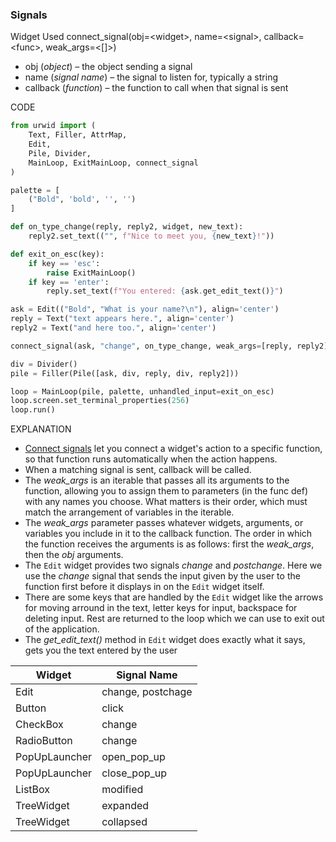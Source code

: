 ### Signals

Widget Used
connect_signal(obj=\<widget>, name=\<signal>, callback=\<func>, weak_args=\<[]>)
- obj (_object_) – the object sending a signal
- name (_signal name_) – the signal to listen for, typically a string
- callback (_function_) – the function to call when that signal is sent

CODE
```py
from urwid import (
    Text, Filler, AttrMap,
    Edit,
    Pile, Divider,
    MainLoop, ExitMainLoop, connect_signal
)

palette = [
    ("Bold", 'bold', '', '')
]

def on_type_change(reply, reply2, widget, new_text):
    reply2.set_text(("", f"Nice to meet you, {new_text}!"))

def exit_on_esc(key):
    if key == 'esc':
        raise ExitMainLoop()
    if key == 'enter':
        reply.set_text(f"You entered: {ask.get_edit_text()}")

ask = Edit(("Bold", "What is your name?\n"), align='center')
reply = Text("text appears here.", align='center')
reply2 = Text("and here too.", align='center')

connect_signal(ask, "change", on_type_change, weak_args=[reply, reply2])

div = Divider()
pile = Filler(Pile([ask, div, reply, div, reply2]))

loop = MainLoop(pile, palette, unhandled_input=exit_on_esc)
loop.screen.set_terminal_properties(256)
loop.run()
```

EXPLANATION
- [Connect signals](https://urwid.org/reference/signals.html#urwid.connect_signal) let you connect a widget's action to a specific function, so that function runs automatically when the action happens.
- When a matching signal is sent, callback will be called.
- The _weak_args_ is an iterable that passes all its arguments to the function, allowing you to assign them to parameters (in the func def) with any names you choose. What matters is their order, which must match the arrangement of variables in the iterable.
- The _weak_args_ parameter passes whatever widgets, arguments, or variables you include in it to the callback function. The order in which the function receives the arguments is as follows: first the *weak_args*, then the *obj* arguments.
- The `Edit` widget provides two signals *change* and *postchange*. Here we use the *change* signal that sends the input given by the user to the function first before it displays in on the `Edit` widget itself.
- There are some keys that are handled by the `Edit` widget like the arrows for moving arround in the text, letter keys for input, backspace for deleting input. Rest are returned to the loop which we can use to exit out of the application.
- The *get_edit_text()* method in `Edit` widget does exactly what it says, gets you the text entered by the user

| Widget        | Signal Name       |
| ------------- | ----------------- |
| Edit          | change, postchage |
| Button        | click             |
| CheckBox      | change            |
| RadioButton   | change            |
| PopUpLauncher | open_pop_up       |
| PopUpLauncher | close_pop_up      |
| ListBox       | modified          |
| TreeWidget    | expanded          |
| TreeWidget    | collapsed         |
